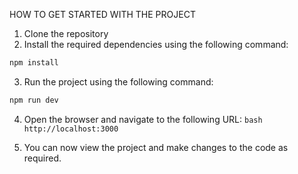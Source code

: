 HOW TO GET STARTED WITH THE PROJECT

1. Clone the repository
2. Install the required dependencies using the following command:
```bash
npm install 
```
3. Run the project using the following command:
```bash
npm run dev
```

4. Open the browser and navigate to the following URL:
```bash http://localhost:3000 ```

5. You can now view the project and make changes to the code as required.